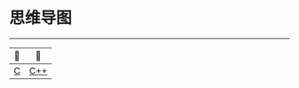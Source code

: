 # 思维导图

-------------

|                          :seedling:                          |                         :palm_tree:                          |
| :----------------------------------------------------------: | :----------------------------------------------------------: |
| [C]( https://github.com/YKitty/Notes/blob/master/notes/Other/%E6%80%9D%E7%BB%B4%E5%AF%BC%E5%9B%BE/C%E8%AF%AD%E8%A8%80%E6%80%9D%E7%BB%B4%E5%AF%BC%E5%9B%BE.png ) | [C++]( https://github.com/YKitty/Notes/blob/master/notes/Other/%E6%80%9D%E7%BB%B4%E5%AF%BC%E5%9B%BE/C%2B%2B%E6%80%9D%E7%BB%B4%E5%AF%BC%E5%9B%BE.png ) |

